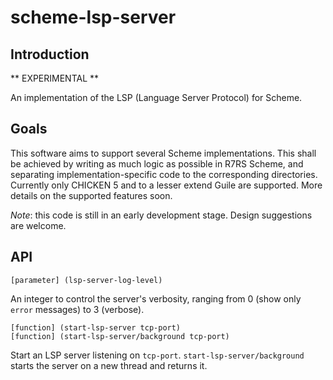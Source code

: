 # scheme-lsp-server

## Introduction

** EXPERIMENTAL **

An implementation of the LSP (Language Server Protocol) for Scheme.

## Goals

This software aims to support several Scheme implementations. This shall
be achieved by writing as much logic as possible in R7RS Scheme, and
separating implementation-specific code to the corresponding directories.
Currently only CHICKEN 5 and to a lesser extend Guile are supported.
More details on the supported features soon.

*Note*: this code is still in an early development stage. Design suggestions are
welcome.

## API

```
[parameter] (lsp-server-log-level)
```
An integer to control the server's verbosity, ranging from 0 (show only `error`
messages) to 3 (verbose).

```
[function] (start-lsp-server tcp-port)
[function] (start-lsp-server/background tcp-port)
```

Start an LSP server listening on `tcp-port`. `start-lsp-server/background`
starts the server on a new thread and returns it.
